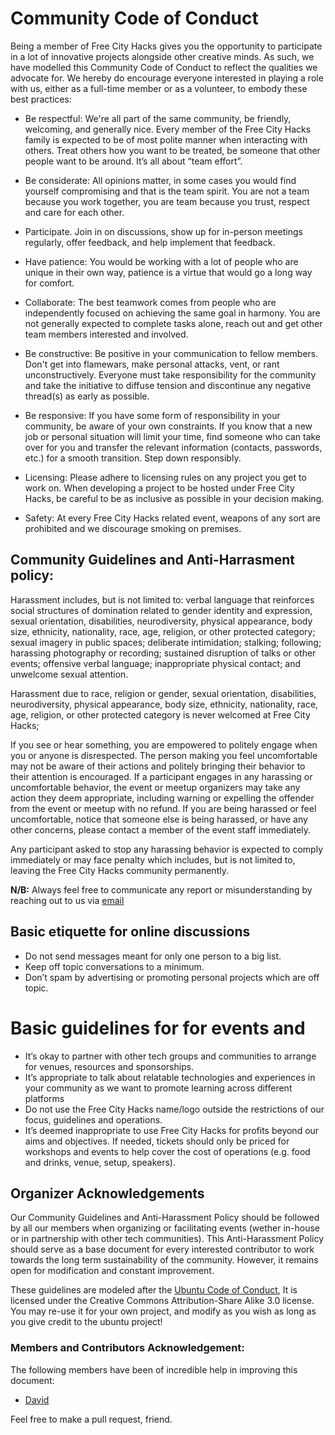 # **Community Code of Conduct**
Being a member of Free City Hacks gives you the opportunity to participate in a lot of innovative projects alongside other creative minds. As such, we have modelled this Community Code of Conduct to reflect the qualities we advocate for. We hereby do encourage everyone interested in playing a role with us, either as a full-time member or as a volunteer, to embody these best practices:

* Be respectful: We're all part of the same community, be friendly, welcoming, and generally nice. Every member of the Free City Hacks family is expected to be of most polite manner when interacting with others. Treat others how you want to be treated, be someone that other people want to be around. It’s all about “team effort”.

* Be considerate: All opinions matter, in some cases you would find yourself compromising and that is the team spirit. You are not a team because you work together, you are team because you trust, respect and care for each other.
 
* Participate. Join in on discussions, show up for in-person meetings regularly, offer feedback, and help implement that feedback.

* Have patience: You would be working with a lot of people who are unique in their own way, patience is a virtue that would go a long way for comfort.

* Collaborate: The best teamwork comes from people who are independently focused on achieving the same goal in harmony. You are not generally expected to complete tasks alone, reach out and get other team members interested and involved.

* Be constructive: Be positive in your communication to fellow members. Don't get into flamewars, make personal attacks, vent, or rant unconstructively. Everyone must take responsibility for the community and take the initiative to diffuse tension and discontinue any negative thread(s) as early as possible.

* Be responsive: If you have some form of responsibility in your community, be aware of your own constraints. If you know that a new job or personal situation will limit your time, find someone who can take over for you and transfer the relevant information (contacts, passwords, etc.) for a smooth transition. Step down responsibly.

* Licensing: Please adhere to licensing rules on any project you get to work on. When developing a project to be hosted under Free City Hacks, be careful to be as inclusive as possible in your decision making.

* Safety: At every Free City Hacks related event, weapons of any sort are prohibited and we discourage smoking on premises.

## Community Guidelines and Anti-Harrasment policy:
Harassment includes, but is not limited to: verbal language that reinforces social structures of domination related to gender identity and expression, sexual orientation, disabilities, neurodiversity, physical appearance, body size, ethnicity, nationality, race, age, religion, or other protected category; sexual imagery in public spaces; deliberate intimidation; stalking; following; harassing photography or recording; sustained disruption of talks or other events; offensive verbal language; inappropriate physical contact; and unwelcome sexual attention.

Harassment due to race, religion or gender, sexual orientation, disabilities, neurodiversity, physical appearance, body size, ethnicity, nationality, race, age, religion, or other protected category is never welcomed at Free City Hacks;

If you see or hear something, you are empowered to politely engage when you or anyone is disrespected. The person making you feel uncomfortable may not be aware of their actions and politely bringing their behavior to their attention is encouraged. If a participant engages in any harassing or uncomfortable behavior, the event or meetup organizers may take any action they deem appropriate, including warning or expelling the offender from the event or meetup with no refund. If you are being harassed or feel uncomfortable, notice that someone else is being harassed, or have any other concerns, please contact a member of the event staff immediately.

Any participant asked to stop any harassing behavior is expected to comply immediately or may face penalty which includes, but is not limited to, leaving the Free City Hacks community permanently. 

**N/B:** Always feel free to communicate any report or misunderstanding by reaching out to us via [email](mailto://freecityhacks@outlook.com)

## Basic etiquette for online discussions
* Do not send messages meant for only one person to a big list.
* Keep off topic conversations to a minimum.
* Don’t spam by advertising or promoting personal projects which are off topic.

# Basic guidelines for for events and 
* It’s okay to partner with other tech groups and communities to arrange for venues, resources and sponsorships.
* It’s appropriate to talk about relatable technologies and experiences in your community as we want to promote learning across different platforms 
* Do not use the Free City Hacks name/logo outside the restrictions of our focus, guidelines and operations.
* It’s deemed inappropriate to use Free City Hacks for profits beyond our aims and objectives. If needed, tickets should only be priced for workshops and events to help cover the cost of operations (e.g. food and drinks, venue, setup, speakers).

## Organizer Acknowledgements
Our Community Guidelines and Anti-Harassment Policy should be followed by all our members when organizing or facilitating events (wether in-house or in partnership with other tech communities). This Anti-Harassment Policy should serve as a base document for every interested contributor to work towards the long term sustainability of the community. However, it remains open for modification and constant improvement.

These guidelines are modeled after the [Ubuntu Code of Conduct](http://www.ubuntu.com/project/about-ubuntu/conduct), It is licensed under the Creative Commons Attribution-Share Alike 3.0 license. You may re-use it for your own project, and modify as you wish as long as you give credit to the ubuntu project!

### Members and Contributors Acknowledgement:
The following members have been of incredible help in improving this document:
* [David](https://github.com/davidconoh)

Feel free to make a pull request, friend.